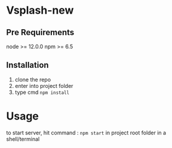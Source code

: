 # Vsplash-new

## Pre Requirements
node >= 12.0.0
npm  >= 6.5

## Installation
1. clone the repo
2. enter into project folder 
3. type cmd `npm install`


# Usage
to start server, hit command : `npm start` in project root folder in a shell/terminal
